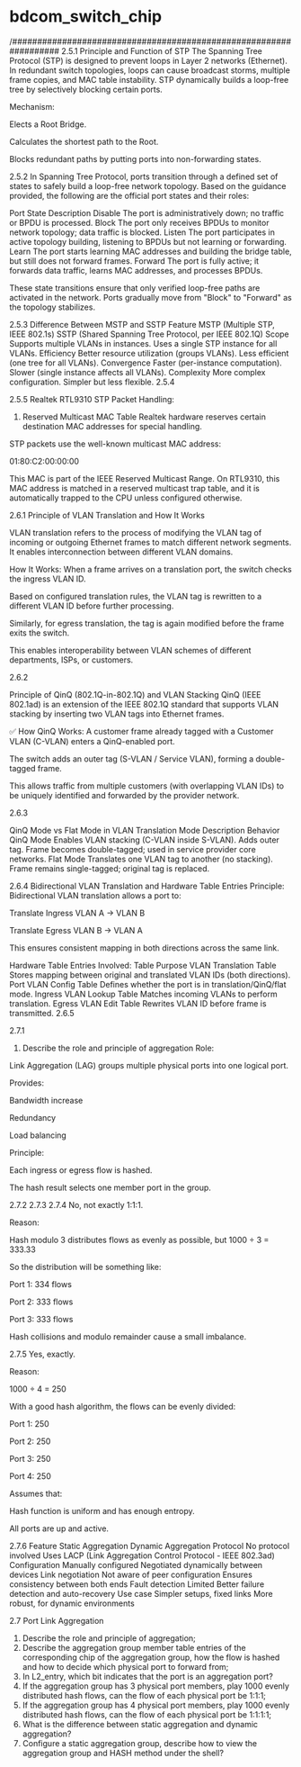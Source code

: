 # bdcom_switch_chip
/##################################################################
2.5.1
Principle and Function of STP
The Spanning Tree Protocol (STP) is designed to prevent loops in Layer 2 networks (Ethernet). In redundant switch topologies, loops can cause broadcast storms, multiple frame copies, and MAC table instability. STP dynamically builds a loop-free tree by selectively blocking certain ports.

Mechanism:

Elects a Root Bridge.

Calculates the shortest path to the Root.

Blocks redundant paths by putting ports into non-forwarding states.



2.5.2
In Spanning Tree Protocol, ports transition through a defined set of states to safely build a loop-free network topology. Based on the guidance provided, the following are the official port states and their roles:

Port State	Description
Disable	The port is administratively down; no traffic or BPDU is processed.
Block	The port only receives BPDUs to monitor network topology; data traffic is blocked.
Listen	The port participates in active topology building, listening to BPDUs but not learning or forwarding.
Learn	The port starts learning MAC addresses and building the bridge table, but still does not forward frames.
Forward	The port is fully active; it forwards data traffic, learns MAC addresses, and processes BPDUs.

These state transitions ensure that only verified loop-free paths are activated in the network. Ports gradually move from "Block" to "Forward" as the topology stabilizes.

2.5.3
Difference Between MSTP and SSTP
Feature	MSTP (Multiple STP, IEEE 802.1s)	SSTP (Shared Spanning Tree Protocol, per IEEE 802.1Q)
Scope	Supports multiple VLANs in instances.	Uses a single STP instance for all VLANs.
Efficiency	Better resource utilization (groups VLANs).	Less efficient (one tree for all VLANs).
Convergence	Faster (per-instance computation).	Slower (single instance affects all VLANs).
Complexity	More complex configuration.	Simpler but less flexible.
2.5.4

2.5.5
Realtek RTL9310 STP Packet Handling:
1. Reserved Multicast MAC Table
Realtek hardware reserves certain destination MAC addresses for special handling.

STP packets use the well-known multicast MAC address:

01:80:C2:00:00:00

This MAC is part of the IEEE Reserved Multicast Range.
On RTL9310, this MAC address is matched in a reserved multicast trap table, and it is automatically trapped to the CPU unless configured otherwise.





2.6.1 
Principle of VLAN Translation and How It Works

VLAN translation refers to the process of modifying the VLAN tag of incoming or outgoing Ethernet frames to match different network segments. It enables interconnection between different VLAN domains.

How It Works:
When a frame arrives on a translation port, the switch checks the ingress VLAN ID.

Based on configured translation rules, the VLAN tag is rewritten to a different VLAN ID before further processing.

Similarly, for egress translation, the tag is again modified before the frame exits the switch.

This enables interoperability between VLAN schemes of different departments, ISPs, or customers.

2.6.2

Principle of QinQ (802.1Q-in-802.1Q) and VLAN Stacking
QinQ (IEEE 802.1ad) is an extension of the IEEE 802.1Q standard that supports VLAN stacking by inserting two VLAN tags into Ethernet frames.

✅ How QinQ Works:
A customer frame already tagged with a Customer VLAN (C-VLAN) enters a QinQ-enabled port.

The switch adds an outer tag (S-VLAN / Service VLAN), forming a double-tagged frame.

This allows traffic from multiple customers (with overlapping VLAN IDs) to be uniquely identified and forwarded by the provider network.


2.6.3

QinQ Mode vs Flat Mode in VLAN Translation
Mode                	Description	            Behavior
QinQ Mode           	Enables VLAN stacking (C-VLAN inside S-VLAN). Adds outer tag.	Frame becomes double-tagged;                        used in service provider core networks.
Flat Mode           	Translates one VLAN tag to another (no stacking).	Frame remains single-tagged;                                    original tag is replaced.

2.6.4
Bidirectional VLAN Translation and Hardware Table Entries
Principle:
Bidirectional VLAN translation allows a port to:

Translate Ingress VLAN A → VLAN B

Translate Egress VLAN B → VLAN A

This ensures consistent mapping in both directions across the same link.

Hardware Table Entries Involved:
Table	                            Purpose
VLAN Translation Table	            Stores mapping between original and translated VLAN IDs (both directions).
Port VLAN Config Table	            Defines whether the port is in translation/QinQ/flat mode.
Ingress VLAN Lookup Table	        Matches incoming VLANs to perform translation.
Egress VLAN Edit Table	            Rewrites VLAN ID before frame is transmitted.
2.6.5



2.7.1
1. Describe the role and principle of aggregation
Role:

Link Aggregation (LAG) groups multiple physical ports into one logical port.

Provides:

Bandwidth increase

Redundancy

Load balancing

Principle:

Each ingress or egress flow is hashed.

The hash result selects one member port in the group.

2.7.2
2.7.3
2.7.4
No, not exactly 1:1:1.

Reason:

Hash modulo 3 distributes flows as evenly as possible, but 1000 ÷ 3 = 333.33

So the distribution will be something like:

Port 1: 334 flows

Port 2: 333 flows

Port 3: 333 flows

Hash collisions and modulo remainder cause a small imbalance.


2.7.5
Yes, exactly.

Reason:

1000 ÷ 4 = 250

With a good hash algorithm, the flows can be evenly divided:

Port 1: 250

Port 2: 250

Port 3: 250

Port 4: 250

Assumes that:

Hash function is uniform and has enough entropy.

All ports are up and active.


2.7.6
Feature	Static Aggregation	Dynamic Aggregation
Protocol	No protocol involved	Uses LACP (Link Aggregation Control Protocol - IEEE 802.3ad)
Configuration	Manually configured	Negotiated dynamically between devices
Link negotiation	Not aware of peer configuration	Ensures consistency between both ends
Fault detection	Limited	Better failure detection and auto-recovery
Use case	Simpler setups, fixed links	More robust, for dynamic environments



2.7 Port Link Aggregation
1. Describe the role and principle of aggregation;
2. Describe the aggregation group member table entries of the corresponding chip of the aggregation group, how the flow is hashed and how to decide which physical port to forward from;
3. In L2_entry, which bit indicates that the port is an aggregation port?
4. If the aggregation group has 3 physical port members, play 1000 evenly distributed hash flows, can the flow of each physical port be 1:1:1;
5. If the aggregation group has 4 physical port members, play 1000 evenly distributed hash flows, can the flow of each physical port be 1:1:1:1;
6. What is the difference between static aggregation and dynamic aggregation?
7. Configure a static aggregation group, describe how to view the aggregation group and HASH method under the shell?
